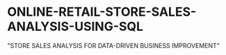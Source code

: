 # ONLINE-RETAIL-STORE-SALES-ANALYSIS-USING-SQL
"STORE SALES ANALYSIS FOR DATA-DRIVEN BUSINESS IMPROVEMENT"
